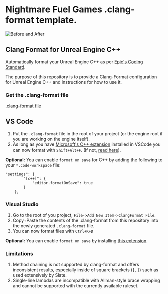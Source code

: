 # Nightmare Fuel Games .clang-format template.

![Before and After](./before_after_clang_format.gif)



## Clang Format for Unreal Engine C++
Automatically format your Unreal Engine C++ as per [Epic's Coding Standard](https://docs.unrealengine.com/4.27/en-US/ProductionPipelines/DevelopmentSetup/CodingStandard/).

The purpose of this repository is to provide a Clang-Format configuration for Unreal Engine C++ and instructions for how to use it.

### Get the .clang-format file
[.clang-format file](./.clang-format)

## VS Code
1. Put the `.clang-format` file in the root of your project (or the engine root if you are working on the engine itself).
2. As long as you have [Microsoft's C++ extension](https://marketplace.visualstudio.com/items?itemName=ms-vscode.cpptools) installed in VSCode you can now format with `Shift+Alt+F`. (If not, [read here](https://code.visualstudio.com/docs/cpp/cpp-ide#_code-formatting)).

**Optional:** You can enable `format on save` for C++ by adding the following to your `*.code-workspace` file:
```
"settings": {
		"[c++]": {
			"editor.formatOnSave": true
		}
	},
```

### Visual Studio
1. Go to the root of you project, `File->Add New Item->ClangFormat File`.
2. Copy+Paste the contents of the .clang-format from this repository into the newly generated `.clang-format` file. 
3. You can now format files with `Ctrl+K+D`

**Optional:** You can enable `format on save` by installing [this extension](https://marketplace.visualstudio.com/items?itemName=mynkow.FormatdocumentonSave).

### Limitations
1. Method chaining is not supported by clang-format and offers inconsistent results, especially inside of square brackets (`[`, `]`) such as used extensively by Slate.
2. Single-line lambdas are incompatible with Allman-style brace wrapping and cannot be supported with the currently available ruleset.
